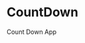 # CountDown
 Count Down App
     
           
                                                         
                                                                       
                                                                       
                                                             
                                                      
                                    
                     
                  
    
 
   
